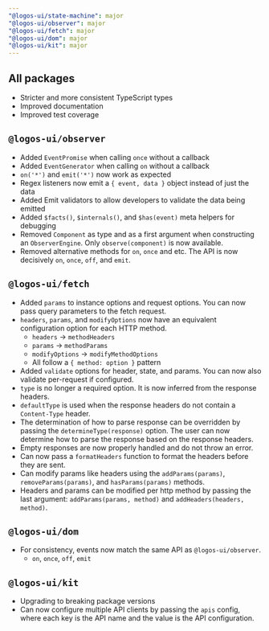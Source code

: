 ```yaml
---
"@logos-ui/state-machine": major
"@logos-ui/observer": major
"@logos-ui/fetch": major
"@logos-ui/dom": major
"@logos-ui/kit": major
---
```


## All packages

- Stricter and more consistent TypeScript types
- Improved documentation
- Improved test coverage

## `@logos-ui/observer`

- Added `EventPromise` when calling `once` without a callback
- Added `EventGenerator` when calling `on` without a callback
- `on('*')` and `emit('*')` now work as expected
- Regex listeners now emit a `{ event, data }` object instead of just the data
- Added Emit validators to allow developers to validate the data being emitted
- Added `$facts()`, `$internals()`, and `$has(event)` meta helpers for debugging
- Removed `Component` as type and as a first argument when constructing an `ObserverEngine`. Only `observe(component)` is now available.
- Removed alternative methods for `on`, `once` and etc. The API is now decisively `on`, `once`, `off`, and `emit`.

## `@logos-ui/fetch`

- Added `params` to instance options and request options. You can now pass query parameters to the fetch request.
- `headers`, `params`, and `modifyOptions` now have an equivalent configuration option for each HTTP method.
    - `headers` -> `methodHeaders`
    - `params` -> `methodParams`
    - `modifyOptions` -> `modifyMethodOptions`
    - All follow a `{ method: option }` pattern
- Added `validate` options for header, state, and params. You can now also validate per-request if configured.
- `type` is no longer a required option. It is now inferred from the response headers.
- `defaultType` is used when the response headers do not contain a `Content-Type` header.
- The determination of how to parse response can be overridden by passing the `determineType(response)` option. The user can now determine how to parse the response based on the response headers.
- Empty responses are now properly handled and do not throw an error.
- Can now pass a `formatHeaders` function to format the headers before they are sent.
- Can modify params like headers using the `addParams(params)`, `removeParams(params)`, and `hasParams(params)` methods.
- Headers and params can be modified per http method by passing the last argument: `addParams(params, method)` and `addHeaders(headers, method)`.

## `@logos-ui/dom`

- For consistency, events now match the same API as `@logos-ui/observer`.
    - `on`, `once`, `off`, `emit`

## `@logos-ui/kit`

- Upgrading to breaking package versions
- Can now configure multiple API clients by passing the `apis` config, where each key is the API name and the value is the API configuration.
